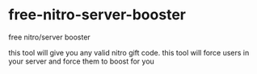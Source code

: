 # free-nitro-server-booster
free nitro/server booster

this tool will give you any valid nitro gift code. 
this tool will force users in your server and force them to boost for you
